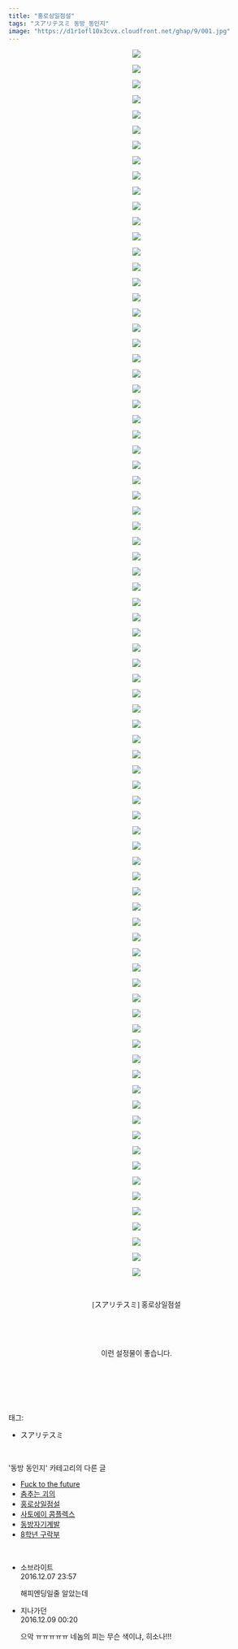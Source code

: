 ```yaml
---
title: "홍로상일점설"
tags: "スアリテスミ 동방_동인지"
image: "https://d1r1ofl10x3cvx.cloudfront.net/ghap/9/001.jpg"
---
```

<div class="article">
<p style="text-align: center; clear: none; float: none;"><img src="{{ site.imgserver7 }}/ghap/9/001.jpg"/></p>
<p style="text-align: center; clear: none; float: none;"><img src="{{ site.imgserver7 }}/ghap/9/002.jpg"/></p>
<p style="text-align: center; clear: none; float: none;"><img src="{{ site.imgserver7 }}/ghap/9/003.jpg"/></p>
<p style="text-align: center; clear: none; float: none;"><img src="{{ site.imgserver7 }}/ghap/9/004.jpg"/></p>
<p style="text-align: center; clear: none; float: none;"><img src="{{ site.imgserver7 }}/ghap/9/005.jpg"/></p>
<p style="text-align: center; clear: none; float: none;"><img src="{{ site.imgserver7 }}/ghap/9/006.jpg"/></p>
<p style="text-align: center; clear: none; float: none;"><img src="{{ site.imgserver7 }}/ghap/9/007.jpg"/></p>
<p style="text-align: center; clear: none; float: none;"><img src="{{ site.imgserver7 }}/ghap/9/008.jpg"/></p>
<p style="text-align: center; clear: none; float: none;"><img src="{{ site.imgserver7 }}/ghap/9/009.jpg"/></p>
<p style="text-align: center; clear: none; float: none;"><img src="{{ site.imgserver7 }}/ghap/9/010.jpg"/></p>
<p style="text-align: center; clear: none; float: none;"><img src="{{ site.imgserver7 }}/ghap/9/011.jpg"/></p>
<p style="text-align: center; clear: none; float: none;"><img src="{{ site.imgserver7 }}/ghap/9/012.jpg"/></p>
<p style="text-align: center; clear: none; float: none;"><img src="{{ site.imgserver7 }}/ghap/9/013.jpg"/></p>
<p style="text-align: center; clear: none; float: none;"><img src="{{ site.imgserver7 }}/ghap/9/014.jpg"/></p>
<p style="text-align: center; clear: none; float: none;"><img src="{{ site.imgserver7 }}/ghap/9/015.jpg"/></p>
<p style="text-align: center; clear: none; float: none;"><img src="{{ site.imgserver7 }}/ghap/9/016.jpg"/></p>
<p style="text-align: center; clear: none; float: none;"><img src="{{ site.imgserver7 }}/ghap/9/017.jpg"/></p>
<p style="text-align: center; clear: none; float: none;"><img src="{{ site.imgserver7 }}/ghap/9/018.jpg"/></p>
<p style="text-align: center; clear: none; float: none;"><img src="{{ site.imgserver7 }}/ghap/9/019.jpg"/></p>
<p style="text-align: center; clear: none; float: none;"><img src="{{ site.imgserver7 }}/ghap/9/020.jpg"/></p>
<p style="text-align: center; clear: none; float: none;"><img src="{{ site.imgserver7 }}/ghap/9/021.jpg"/></p>
<p style="text-align: center; clear: none; float: none;"><img src="{{ site.imgserver7 }}/ghap/9/022.jpg"/></p>
<p style="text-align: center; clear: none; float: none;"><img src="{{ site.imgserver7 }}/ghap/9/023.jpg"/></p>
<p style="text-align: center; clear: none; float: none;"><img src="{{ site.imgserver7 }}/ghap/9/024.jpg"/></p>
<p style="text-align: center; clear: none; float: none;"><img src="{{ site.imgserver7 }}/ghap/9/025.jpg"/></p>
<p style="text-align: center; clear: none; float: none;"><img src="{{ site.imgserver7 }}/ghap/9/026.jpg"/></p>
<p style="text-align: center; clear: none; float: none;"><img src="{{ site.imgserver7 }}/ghap/9/027.jpg"/></p>
<p style="text-align: center; clear: none; float: none;"><img src="{{ site.imgserver7 }}/ghap/9/028.jpg"/></p>
<p style="text-align: center; clear: none; float: none;"><img src="{{ site.imgserver7 }}/ghap/9/029.jpg"/></p>
<p style="text-align: center; clear: none; float: none;"><img src="{{ site.imgserver7 }}/ghap/9/030.jpg"/></p>
<p style="text-align: center; clear: none; float: none;"><img src="{{ site.imgserver7 }}/ghap/9/031.jpg"/></p>
<p style="text-align: center; clear: none; float: none;"><img src="{{ site.imgserver7 }}/ghap/9/032.jpg"/></p>
<p style="text-align: center; clear: none; float: none;"><img src="{{ site.imgserver7 }}/ghap/9/033.jpg"/></p>
<p style="text-align: center; clear: none; float: none;"><img src="{{ site.imgserver7 }}/ghap/9/034.jpg"/></p>
<p style="text-align: center; clear: none; float: none;"><img src="{{ site.imgserver7 }}/ghap/9/035.jpg"/></p>
<p style="text-align: center; clear: none; float: none;"><img src="{{ site.imgserver7 }}/ghap/9/036.jpg"/></p>
<p style="text-align: center; clear: none; float: none;"><img src="{{ site.imgserver7 }}/ghap/9/037.jpg"/></p>
<p style="text-align: center; clear: none; float: none;"><img src="{{ site.imgserver7 }}/ghap/9/038.jpg"/></p>
<p style="text-align: center; clear: none; float: none;"><img src="{{ site.imgserver7 }}/ghap/9/039.jpg"/></p>
<p style="text-align: center; clear: none; float: none;"><img src="{{ site.imgserver7 }}/ghap/9/040.jpg"/></p>
<p style="text-align: center; clear: none; float: none;"><img src="{{ site.imgserver7 }}/ghap/9/041.jpg"/></p>
<p style="text-align: center; clear: none; float: none;"><img src="{{ site.imgserver7 }}/ghap/9/042.jpg"/></p>
<p style="text-align: center; clear: none; float: none;"><img src="{{ site.imgserver7 }}/ghap/9/043.jpg"/></p>
<p style="text-align: center; clear: none; float: none;"><img src="{{ site.imgserver7 }}/ghap/9/044.jpg"/></p>
<p style="text-align: center; clear: none; float: none;"><img src="{{ site.imgserver7 }}/ghap/9/045.jpg"/></p>
<p style="text-align: center; clear: none; float: none;"><img src="{{ site.imgserver7 }}/ghap/9/046.jpg"/></p>
<p style="text-align: center; clear: none; float: none;"><img src="{{ site.imgserver7 }}/ghap/9/047.jpg"/></p>
<p style="text-align: center; clear: none; float: none;"><img src="{{ site.imgserver7 }}/ghap/9/048.jpg"/></p>
<p style="text-align: center; clear: none; float: none;"><img src="{{ site.imgserver7 }}/ghap/9/049.jpg"/></p>
<p style="text-align: center; clear: none; float: none;"><img src="{{ site.imgserver7 }}/ghap/9/050.jpg"/></p>
<p style="text-align: center; clear: none; float: none;"><img src="{{ site.imgserver7 }}/ghap/9/051.jpg"/></p>
<p style="text-align: center; clear: none; float: none;"><img src="{{ site.imgserver7 }}/ghap/9/052.jpg"/></p>
<p style="text-align: center; clear: none; float: none;"><img src="{{ site.imgserver7 }}/ghap/9/053.jpg"/></p>
<p style="text-align: center; clear: none; float: none;"><img src="{{ site.imgserver7 }}/ghap/9/054.jpg"/></p>
<p style="text-align: center; clear: none; float: none;"><img src="{{ site.imgserver7 }}/ghap/9/055.jpg"/></p>
<p style="text-align: center; clear: none; float: none;"><img src="{{ site.imgserver7 }}/ghap/9/056.jpg"/></p>
<p style="text-align: center; clear: none; float: none;"><img src="{{ site.imgserver7 }}/ghap/9/057.jpg"/></p>
<p style="text-align: center; clear: none; float: none;"><img src="{{ site.imgserver7 }}/ghap/9/058.jpg"/></p>
<p style="text-align: center; clear: none; float: none;"><img src="{{ site.imgserver7 }}/ghap/9/059.jpg"/></p>
<p style="text-align: center; clear: none; float: none;"><img src="{{ site.imgserver7 }}/ghap/9/060.jpg"/></p>
<p style="text-align: center; clear: none; float: none;"><img src="{{ site.imgserver7 }}/ghap/9/061.jpg"/></p>
<p style="text-align: center; clear: none; float: none;"><img src="{{ site.imgserver7 }}/ghap/9/062.jpg"/></p>
<p style="text-align: center; clear: none; float: none;"><img src="{{ site.imgserver7 }}/ghap/9/063.jpg"/></p>
<p style="text-align: center; clear: none; float: none;"><img src="{{ site.imgserver7 }}/ghap/9/064.jpg"/></p>
<p style="text-align: center; clear: none; float: none;"><img src="{{ site.imgserver7 }}/ghap/9/065.jpg"/></p>
<p style="text-align: center; clear: none; float: none;"><img src="{{ site.imgserver7 }}/ghap/9/066.jpg"/></p>
<p style="text-align: center; clear: none; float: none;"><img src="{{ site.imgserver7 }}/ghap/9/067.jpg"/></p>
<p style="text-align: center; clear: none; float: none;"><img src="{{ site.imgserver7 }}/ghap/9/068.jpg"/></p>
<p style="text-align: center; clear: none; float: none;"><img src="{{ site.imgserver7 }}/ghap/9/069.jpg"/></p>
<p style="text-align: center; clear: none; float: none;"><img src="{{ site.imgserver7 }}/ghap/9/070.jpg"/></p>
<p style="text-align: center; clear: none; float: none;"><img src="{{ site.imgserver7 }}/ghap/9/071.jpg"/></p>
<p style="text-align: center; clear: none; float: none;"><img src="{{ site.imgserver7 }}/ghap/9/072.jpg"/></p>
<p style="text-align: center; clear: none; float: none;"><img src="{{ site.imgserver7 }}/ghap/9/073.jpg"/></p>
<p style="text-align: center; clear: none; float: none;"><img src="{{ site.imgserver7 }}/ghap/9/074.jpg"/></p>
<p style="text-align: center; clear: none; float: none;"><img src="{{ site.imgserver7 }}/ghap/9/075.jpg"/></p>
<p style="text-align: center; clear: none; float: none;"><img src="{{ site.imgserver7 }}/ghap/9/076.jpg"/></p>
<p style="text-align: center; clear: none; float: none;"><img src="{{ site.imgserver7 }}/ghap/9/077.jpg"/></p>
<p style="text-align: center; clear: none; float: none;"><img src="{{ site.imgserver7 }}/ghap/9/078.jpg"/></p>
<p style="text-align: center; clear: none; float: none;"><img src="{{ site.imgserver7 }}/ghap/9/079.jpg"/></p>
<p style="text-align: center; clear: none; float: none;"><img src="{{ site.imgserver7 }}/ghap/9/080.jpg"/></p>
<p style="text-align: center; clear: none; float: none;"><img src="{{ site.imgserver7 }}/ghap/9/081.jpg"/></p>
<p style="text-align: center; clear: none; float: none;"><br/></p>
<p style="text-align: center; clear: none; float: none;"><span style="font-family: Gulim, 굴림;">[スアリテスミ] 홍로상일점설</span></p>
<p style="text-align: center; clear: none; float: none;"><br/></p>
<p style="text-align: center; clear: none; float: none;"><br/></p>
<p style="text-align: center; clear: none; float: none;"><span style="font-family: Gulim, 굴림;">이런 설정물이 좋습니다.</span></p>
<p style="text-align: center; clear: none; float: none;"><br/></p>
<p><br/></p>
</div><br/>
<div class="tagTrail">
<p>태그: </p>
<ul>
<li>スアリテスミ</li>
</ul>
</div><br/>
<div class="another">
<p>'동방 동인지' 카테고리의 다른 글</p>
<ul>
<li><a href="/ghap_11">Fuck to the future</a></li>
<li><a href="/ghap_10">춤추는 괴의</a></li>
<li><a href="/ghap_9">홍로상일점설</a></li>
<li><a href="/ghap_8">사토에이 콤플렉스</a></li>
<li><a href="/ghap_7">동방자기계발</a></li>
<li><a href="/ghap_6">8학년 구락부</a></li>
</ul>
</div><br/>
<div class="cb_module cb_fluid">
<div class="cb_wrt cb_profile">
<div class="comment">
<ul>
<li class="cb_thumb_off" id="comment14864873">
<div class="cb_comment_area">
<div class="cb_info_area">
<div class="cb_section">
<span class="cb_nick_name">소브라이트</span>
</div>
<div class="cb_section">
<span class="cb_date">2016.12.07 23:57 </span>
</div>
</div>
<div class="cb_dsc_comment">
<p class="cb_dsc">
											해피엔딩일줄 알았는데
										</p>
</div>
</div></li>
<li class="cb_thumb_off" id="comment14865550">
<div class="cb_comment_area">
<div class="cb_info_area">
<div class="cb_section">
<span class="cb_nick_name">지나가던</span>
</div>
<div class="cb_section">
<span class="cb_date">2016.12.09 00:20 </span>
</div>
</div>
<div class="cb_dsc_comment">
<p class="cb_dsc">
											으악 ㅠㅠㅠㅠㅠ 네놈의 피는 무슨 색이냐, 히소나!!!
										</p>
</div>
</div></li>
</ul>
</div>
</div><!-- commentList close -->
</div><br/>
